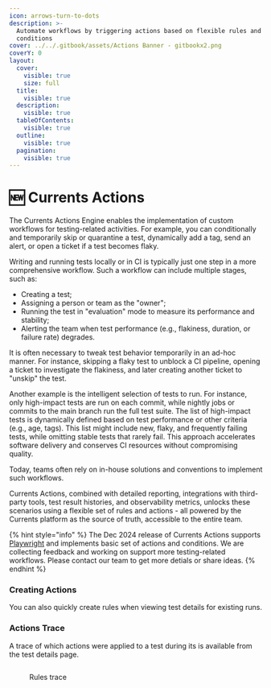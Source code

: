 ```yaml
---
icon: arrows-turn-to-dots
description: >-
  Automate workflows by triggering actions based on flexible rules and
  conditions
cover: ../../.gitbook/assets/Actions Banner - gitbookx2.png
coverY: 0
layout:
  cover:
    visible: true
    size: full
  title:
    visible: true
  description:
    visible: true
  tableOfContents:
    visible: true
  outline:
    visible: true
  pagination:
    visible: true
---
```


# 🆕 Currents Actions

The Currents Actions Engine enables the implementation of custom workflows for testing-related activities. For example, you can conditionally and temporarily skip or quarantine a test, dynamically add a tag, send an alert, or open a ticket if a test becomes flaky.

Writing and running tests locally or in CI is typically just one step in a more comprehensive workflow. Such a workflow can include multiple stages, such as:

* Creating a test;
* Assigning a person or team as the "owner";
* Running the test in "evaluation" mode to measure its performance and stability;
* Alerting the team when test performance (e.g., flakiness, duration, or failure rate) degrades.

It is often necessary to tweak test behavior temporarily in an ad-hoc manner. For instance, skipping a flaky test to unblock a CI pipeline, opening a ticket to investigate the flakiness, and later creating another ticket to "unskip" the test.

Another example is the intelligent selection of tests to run. For instance, only high-impact tests are run on each commit, while nightly jobs or commits to the main branch run the full test suite. The list of high-impact tests is dynamically defined based on test performance or other criteria (e.g., age, tags). This list might include new, flaky, and frequently failing tests, while omitting stable tests that rarely fail. This approach accelerates software delivery and conserves CI resources without compromising quality.

Today, teams often rely on in-house solutions and conventions to implement such workflows.

Currents Actions, combined with detailed reporting, integrations with third-party tools, test result histories, and observability metrics, unlocks these scenarios using a flexible set of rules and actions - all powered by the Currents platform as the source of truth, accessible to the entire team.

{% hint style="info" %}
The Dec 2024 release of Currents Actions supports [Playwright](setup-currents-actions.md) and implements basic set of actions and conditions. We are collecting feedback and working on support more testing-related workflows. Please contact our team to get more detials or share ideas.
{% endhint %}

### Creating Actions

You can also quickly create rules when viewing test details for existing runs.

### Actions Trace

A trace of which actions were applied to a test during its is available from the test details page.

<figure><img src="../../.gitbook/assets/Screenshot 2024-12-10 at 3.53.08 PM.png" alt=""><figcaption><p>Rules trace</p></figcaption></figure>
